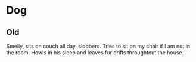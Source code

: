 # Dog

## Old

Smelly, sits on couch all day, slobbers. Tries to sit on my chair if I am not in the room. Howls in his sleep and leaves fur drifts throughtout the house.